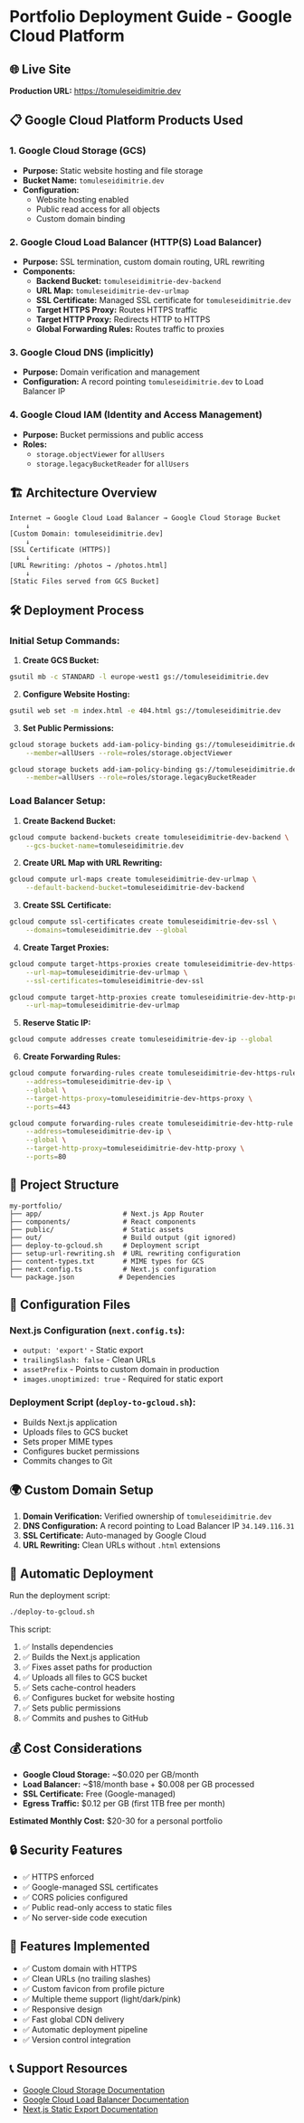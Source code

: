 # Portfolio Deployment Guide - Google Cloud Platform

## 🌐 Live Site
**Production URL:** https://tomuleseidimitrie.dev

## 📋 Google Cloud Platform Products Used

### 1. **Google Cloud Storage (GCS)**
- **Purpose:** Static website hosting and file storage
- **Bucket Name:** `tomuleseidimitrie.dev`
- **Configuration:**
  - Website hosting enabled
  - Public read access for all objects
  - Custom domain binding

### 2. **Google Cloud Load Balancer (HTTP(S) Load Balancer)**
- **Purpose:** SSL termination, custom domain routing, URL rewriting
- **Components:**
  - **Backend Bucket:** `tomuleseidimitrie-dev-backend`
  - **URL Map:** `tomuleseidimitrie-dev-urlmap`
  - **SSL Certificate:** Managed SSL certificate for `tomuleseidimitrie.dev`
  - **Target HTTPS Proxy:** Routes HTTPS traffic
  - **Target HTTP Proxy:** Redirects HTTP to HTTPS
  - **Global Forwarding Rules:** Routes traffic to proxies

### 3. **Google Cloud DNS (implicitly)**
- **Purpose:** Domain verification and management
- **Configuration:** A record pointing `tomuleseidimitrie.dev` to Load Balancer IP

### 4. **Google Cloud IAM (Identity and Access Management)**
- **Purpose:** Bucket permissions and public access
- **Roles:**
  - `storage.objectViewer` for `allUsers`
  - `storage.legacyBucketReader` for `allUsers`

## 🏗️ Architecture Overview

```
Internet → Google Cloud Load Balancer → Google Cloud Storage Bucket
    ↓
[Custom Domain: tomuleseidimitrie.dev]
    ↓
[SSL Certificate (HTTPS)]
    ↓
[URL Rewriting: /photos → /photos.html]
    ↓
[Static Files served from GCS Bucket]
```

## 🛠️ Deployment Process

### Initial Setup Commands:

1. **Create GCS Bucket:**
```bash
gsutil mb -c STANDARD -l europe-west1 gs://tomuleseidimitrie.dev
```

2. **Configure Website Hosting:**
```bash
gsutil web set -m index.html -e 404.html gs://tomuleseidimitrie.dev
```

3. **Set Public Permissions:**
```bash
gcloud storage buckets add-iam-policy-binding gs://tomuleseidimitrie.dev \
    --member=allUsers --role=roles/storage.objectViewer

gcloud storage buckets add-iam-policy-binding gs://tomuleseidimitrie.dev \
    --member=allUsers --role=roles/storage.legacyBucketReader
```

### Load Balancer Setup:

1. **Create Backend Bucket:**
```bash
gcloud compute backend-buckets create tomuleseidimitrie-dev-backend \
    --gcs-bucket-name=tomuleseidimitrie.dev
```

2. **Create URL Map with URL Rewriting:**
```bash
gcloud compute url-maps create tomuleseidimitrie-dev-urlmap \
    --default-backend-bucket=tomuleseidimitrie-dev-backend
```

3. **Create SSL Certificate:**
```bash
gcloud compute ssl-certificates create tomuleseidimitrie-dev-ssl \
    --domains=tomuleseidimitrie.dev --global
```

4. **Create Target Proxies:**
```bash
gcloud compute target-https-proxies create tomuleseidimitrie-dev-https-proxy \
    --url-map=tomuleseidimitrie-dev-urlmap \
    --ssl-certificates=tomuleseidimitrie-dev-ssl

gcloud compute target-http-proxies create tomuleseidimitrie-dev-http-proxy \
    --url-map=tomuleseidimitrie-dev-urlmap
```

5. **Reserve Static IP:**
```bash
gcloud compute addresses create tomuleseidimitrie-dev-ip --global
```

6. **Create Forwarding Rules:**
```bash
gcloud compute forwarding-rules create tomuleseidimitrie-dev-https-rule \
    --address=tomuleseidimitrie-dev-ip \
    --global \
    --target-https-proxy=tomuleseidimitrie-dev-https-proxy \
    --ports=443

gcloud compute forwarding-rules create tomuleseidimitrie-dev-http-rule \
    --address=tomuleseidimitrie-dev-ip \
    --global \
    --target-http-proxy=tomuleseidimitrie-dev-http-proxy \
    --ports=80
```

## 📁 Project Structure

```
my-portfolio/
├── app/                    # Next.js App Router
├── components/             # React components
├── public/                 # Static assets
├── out/                    # Build output (git ignored)
├── deploy-to-gcloud.sh     # Deployment script
├── setup-url-rewriting.sh  # URL rewriting configuration
├── content-types.txt       # MIME types for GCS
├── next.config.ts          # Next.js configuration
└── package.json           # Dependencies
```

## 🔧 Configuration Files

### Next.js Configuration (`next.config.ts`):
- `output: 'export'` - Static export
- `trailingSlash: false` - Clean URLs
- `assetPrefix` - Points to custom domain in production
- `images.unoptimized: true` - Required for static export

### Deployment Script (`deploy-to-gcloud.sh`):
- Builds Next.js application
- Uploads files to GCS bucket
- Sets proper MIME types
- Configures bucket permissions
- Commits changes to Git

## 🌍 Custom Domain Setup

1. **Domain Verification:** Verified ownership of `tomuleseidimitrie.dev`
2. **DNS Configuration:** A record pointing to Load Balancer IP `34.149.116.31`
3. **SSL Certificate:** Auto-managed by Google Cloud
4. **URL Rewriting:** Clean URLs without `.html` extensions

## 🚀 Automatic Deployment

Run the deployment script:
```bash
./deploy-to-gcloud.sh
```

This script:
1. ✅ Installs dependencies
2. ✅ Builds the Next.js application
3. ✅ Fixes asset paths for production
4. ✅ Uploads all files to GCS bucket
5. ✅ Sets cache-control headers
6. ✅ Configures bucket for website hosting
7. ✅ Sets public permissions
8. ✅ Commits and pushes to GitHub

## 💰 Cost Considerations

- **Google Cloud Storage:** ~$0.020 per GB/month
- **Load Balancer:** ~$18/month base + $0.008 per GB processed
- **SSL Certificate:** Free (Google-managed)
- **Egress Traffic:** $0.12 per GB (first 1TB free per month)

**Estimated Monthly Cost:** $20-30 for a personal portfolio

## 🔒 Security Features

- ✅ HTTPS enforced
- ✅ Google-managed SSL certificates
- ✅ CORS policies configured
- ✅ Public read-only access to static files
- ✅ No server-side code execution

## 🎯 Features Implemented

- ✅ Custom domain with HTTPS
- ✅ Clean URLs (no trailing slashes)
- ✅ Custom favicon from profile picture
- ✅ Multiple theme support (light/dark/pink)
- ✅ Responsive design
- ✅ Fast global CDN delivery
- ✅ Automatic deployment pipeline
- ✅ Version control integration

## 📞 Support Resources

- [Google Cloud Storage Documentation](https://cloud.google.com/storage/docs)
- [Google Cloud Load Balancer Documentation](https://cloud.google.com/load-balancing/docs)
- [Next.js Static Export Documentation](https://nextjs.org/docs/app/building-your-application/deploying/static-exports)
